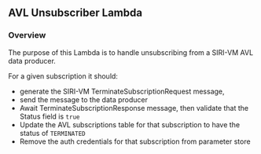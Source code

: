 ## AVL Unsubscriber Lambda

### Overview

The purpose of this Lambda is to handle unsubscribing from a SIRI-VM AVL data producer.

For a given subscription it should:

- generate the SIRI-VM TerminateSubscriptionRequest message,
- send the message to the data producer
- Await TerminateSubscriptionResponse message, then validate that the Status field is `true`
- Update the AVL subscriptions table for that subscription to have the status of `TERMINATED`
- Remove the auth credentials for that subscription from parameter store



